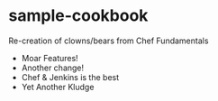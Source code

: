 # sample-cookbook

Re-creation of clowns/bears from Chef Fundamentals

- Moar Features!
- Another change!
- Chef & Jenkins is the best
- Yet Another Kludge

